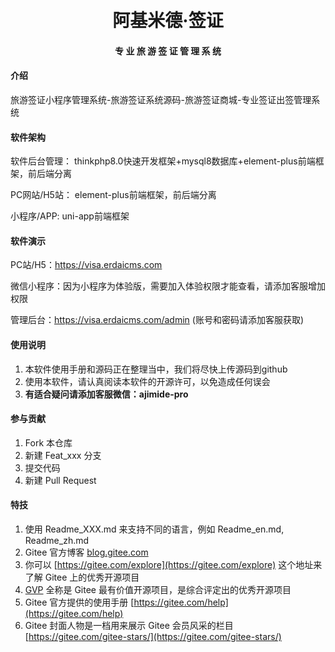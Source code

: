 <div align="center">
<br/>
<br/>
  <h1 align="center">
    阿基米德·签证
  </h1>
  <h4 align="center">
   专 业 旅 游 签 证 管 理 系 统
  </h4> 
</diw>

<div align="left">

#### 介绍
旅游签证小程序管理系统-旅游签证系统源码-旅游签证商城-专业签证出签管理系统

#### 软件架构

软件后台管理：
thinkphp8.0快速开发框架+mysql8数据库+element-plus前端框架，前后端分离

PC网站/H5站：
element-plus前端框架，前后端分离

小程序/APP:
uni-app前端框架



#### 软件演示

PC站/H5：https://visa.erdaicms.com

微信小程序：因为小程序为体验版，需要加入体验权限才能查看，请添加客服增加权限

管理后台：https://visa.erdaicms.com/admin  (账号和密码请添加客服获取)


#### 使用说明

1.  本软件使用手册和源码正在整理当中，我们将尽快上传源码到github
2.  使用本软件，请认真阅读本软件的开源许可，以免造成任何误会
3.   **有适合疑问请添加客服微信：ajimide-pro** 

#### 参与贡献

1.  Fork 本仓库
2.  新建 Feat_xxx 分支
3.  提交代码
4.  新建 Pull Request


#### 特技

1.  使用 Readme\_XXX.md 来支持不同的语言，例如 Readme\_en.md, Readme\_zh.md
2.  Gitee 官方博客 [blog.gitee.com](https://blog.gitee.com)
3.  你可以 [https://gitee.com/explore](https://gitee.com/explore) 这个地址来了解 Gitee 上的优秀开源项目
4.  [GVP](https://gitee.com/gvp) 全称是 Gitee 最有价值开源项目，是综合评定出的优秀开源项目
5.  Gitee 官方提供的使用手册 [https://gitee.com/help](https://gitee.com/help)
6.  Gitee 封面人物是一档用来展示 Gitee 会员风采的栏目 [https://gitee.com/gitee-stars/](https://gitee.com/gitee-stars/)
</div>
